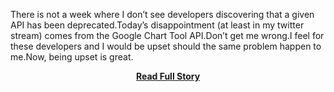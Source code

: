 <p>There is not a week where I don’t see developers discovering that a given API has been deprecated.Today’s disappointment (at least in my twitter stream) comes from the Google Chart Tool API.Don’t get me wrong.I feel for these developers and I would be upset should the same problem happen to me.Now, being upset is great.</p>
<center><p><a href="http://blog.superfeedr.com/protocols-over-api/" style='padding:25px; font-sze:18px; font-weight: bold;'>Read Full Story</a></p></center>

